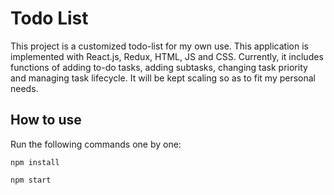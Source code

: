 # Todo List

This project is a customized todo-list for my own use. This application is implemented with React.js, Redux, HTML, JS and CSS. Currently, it includes functions of adding to-do tasks, adding subtasks, changing task priority and managing task lifecycle. It will be kept scaling so as to fit my personal needs.

## How to use

Run the following commands one by one:

`npm install`

`npm start`